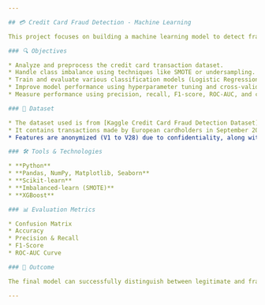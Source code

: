 ```yaml
---

## 💳 Credit Card Fraud Detection - Machine Learning

This project focuses on building a machine learning model to detect fraudulent credit card transactions. Using real-world anonymized transaction data, the goal is to identify fraudulent activities with high accuracy and low false positives. The dataset is highly imbalanced, making this a challenging and practical application of ML in the finance and cybersecurity domains.

### 🔍 Objectives

* Analyze and preprocess the credit card transaction dataset.
* Handle class imbalance using techniques like SMOTE or undersampling.
* Train and evaluate various classification models (Logistic Regression, Random Forest, XGBoost, etc.).
* Improve model performance using hyperparameter tuning and cross-validation.
* Measure performance using precision, recall, F1-score, ROC-AUC, and confusion matrix.

### 📁 Dataset

* The dataset used is from [Kaggle Credit Card Fraud Detection Dataset](https://www.kaggle.com/mlg-ulb/creditcardfraud).
* It contains transactions made by European cardholders in September 2013.
* Features are anonymized (V1 to V28) due to confidentiality, along with `Time`, `Amount`, and `Class` (target: 0 for normal, 1 for fraud).

### 🛠️ Tools & Technologies

* **Python**
* **Pandas, NumPy, Matplotlib, Seaborn**
* **Scikit-learn**
* **Imbalanced-learn (SMOTE)**
* **XGBoost**

### 📊 Evaluation Metrics

* Confusion Matrix
* Accuracy
* Precision & Recall
* F1-Score
* ROC-AUC Curve

### 🚀 Outcome

The final model can successfully distinguish between legitimate and fraudulent transactions with high recall and precision, making it a strong baseline for real-world fraud detection systems.

---
```

